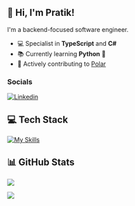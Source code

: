 ## 👋 Hi, I'm Pratik!

I'm a backend-focused software engineer.

- 💻 Specialist in **TypeScript** and **C#**<br>
- 📚 Currently learning **Python** 🐍<br>
- 🔧 Actively contributing to [Polar](https://github.com/polarsource/polar/pulls?q=is%3Apr+author%3Amagarpratik)<br>

### Socials

[![Linkedin](https://skillicons.dev/icons?i=linkedin)](https://www.linkedin.com/in/magarpratik)

## 💻 Tech Stack

[![My Skills](https://skillicons.dev/icons?i=ts,nodejs,express,cs,dotnet,py,fastapi,mongodb,postgres,aws,gcp,jenkins,githubactions,docker)](https://skillicons.dev)

## 📊 GitHub Stats

![](https://github-readme-stats.vercel.app/api?username=magarpratik&theme=dark&bg_color=121C29&hide_border=true&custom_title=Contributions&hide=stars,prs,contribs&show=prs_merged&include_all_commits=true&show_icons=true&hide_rank=true&border_radius=15)

![](https://github-contributor-stats.vercel.app/api?username=magarpratik&limit=3&theme=dark&bg_color=121C29&hide_border=true&combine_all_yearly_contributions=true&custom_title=Top%20contributed%20repositories&border_radius=15)
